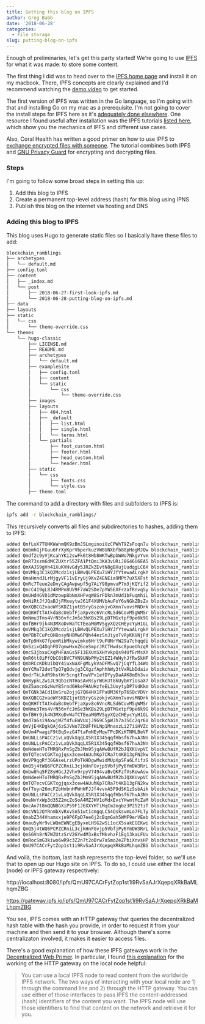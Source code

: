 ```yaml
---
title: Getting this blog on IPFS
author: Greg Babb
date: '2018-06-28'
categories:
  - File storage
slug: putting-blog-on-ipfs
---
```


Enough of preliminaries, let's get this party started! We're going to use [IPFS](https://github.com/ipfs/ipfs) for what it was made: to store some content.

The first thing I did was to head over to the [IPFS home page](https://ipfs.io/) and install it on my macbook. There, IPFS concepts are clearly explained and I'd recommend watching the [demo video](https://youtu.be/8CMxDNuuAiQ) to get started.

The first version of IPFS was written in the Go language, so I'm going with that and installing Go on my mac as a prerequisite. I'm not going to cover the install steps for IPFS here as it's [adequately done elsewhere](https://ipfs.io/docs/install/). One resource I found useful after installation was the IPFS tutorials [listed here](https://ipfs.io/docs/examples/), which show you the mechanics of IPFS and different use cases.

Also, Coral Health has written a good primer on how to use IPFS to [exchange encrypted files with someone](https://medium.com/@mycoralhealth/learn-to-securely-share-files-on-the-blockchain-with-ipfs-219ee47df54c). The tutorial combines both IPFS and [GNU Privacy Guard](https://www.gnupg.org/) for encrypting and decrypting files.

### Steps

I'm going to follow some broad steps in setting this up:

1. Add this blog to IPFS
2. Create a permanent top-level address (hash) for this blog using IPNS
3. Publish this blog on the internet via hosting and DNS

### Adding this blog to IPFS

This blog uses Hugo to generate static files so I basically have these files to add:

~~~bash
blockchain_ramblings
├── archetypes
│   └── default.md
├── config.toml
├── content
│   ├── _index.md
│   └── post
│       ├── 2018-06-27-first-look-ipfs.md
│       └── 2018-06-28-putting-blog-on-ipfs.md
├── data
├── layouts
├── static
│   └── css
│       └── theme-override.css
└── themes
    └── hugo-classic
        ├── LICENSE.md
        ├── README.md
        ├── archetypes
        │   └── default.md
        ├── exampleSite
        │   ├── config.toml
        │   ├── content
        │   └── static
        │       └── css
        │           └── theme-override.css
        ├── images
        ├── layouts
        │   ├── 404.html
        │   ├── _default
        │   │   ├── list.html
        │   │   ├── single.html
        │   │   └── terms.html
        │   └── partials
        │       ├── foot_custom.html
        │       ├── footer.html
        │       ├── head_custom.html
        │       └── header.html
        ├── static
        │   └── css
        │       ├── fonts.css
        │       └── style.css
        ├── theme.toml
~~~

The command to add a directory with files and subfolders to IPFS is:

~~~bash
ipfs add -r blockchain_ramblings/
~~~

This recursively converts all files and subdirectories to hashes, adding them to IPFS:

~~~bash
added QmfLoX7TUHKWahmQK9zBmJSLmginoiUzCPWhT9ZsFoqn7u blockchain_ramblings/archetypes/default.md
added QmbmhGjFGuu6FrXyKprVbperkuzVW8UNXbfb88pHogMJQw blockchain_ramblings/config.toml
added Qmdf2c9yVjKcahYKi2swFk6t8Hb8WKTwBpbWWo7NkgvYvm blockchain_ramblings/content/_index.md
added QmR73szm6dMCZUXtr55ZFA1PtQmi3KA3vURiJ8G46U6EA5 blockchain_ramblings/content/post/2018-06-27-first-look-ipfs.md
added QmXAJS9gVn41XuKVHvGdy5JRZkZEvtN8gBXujUudqgLC6X blockchain_ramblings/content/post/2018-06-28-putting-blog-on-ipfs.md
added QmVMkg3C1kQ2Mcdz1sjLBWvQLPEXu7iHYJfYtewaALrgkY blockchain_ramblings/static/css/theme-override.css
added QmaHnndJLrMjgyVF11vEryUj9KvZ4ENEia9MPt7uX5XFst blockchain_ramblings/themes/hugo-classic/LICENSE.md
added QmRc7Teue2eDnyCAgAwpwpf5g7AiY98pmvuP7m3jKQYif2 blockchain_ramblings/themes/hugo-classic/README.md
added QmcC419gL8J4RMPn8UV9F7aW2SDe7pYW5EXFrzafRnvqSy blockchain_ramblings/themes/hugo-classic/archetypes/default.md
added QmUHd4GVD1dMzowp8bNnXHFvqW8SrFDkn7mUd1bFuqmhiL blockchain_ramblings/themes/hugo-classic/exampleSite/config.toml
added QmNiRtJfJQaBJjFMxeytwJ61F4XUMVbAuFoY6sNGkZBsZv blockchain_ramblings/themes/hugo-classic/exampleSite/content/_index.md
added QmXQBCG2vaoWYSKDZ1jotB5ryGszokjvGXmn7vovsMNDrk blockchain_ramblings/themes/hugo-classic/exampleSite/content/post/2012-01-23-juicy-code.md
added QmQKHftTAtkdaBcUebfFjaXpv8c6VncRLSd6CovM5gWMSr blockchain_ramblings/themes/hugo-classic/exampleSite/content/post/2012-04-23-hacker-with-horn.md
added QmNmu3Tms4VrN56vfcJmSe3hKBs29LpDTMGxtpf9pe6k9G blockchain_ramblings/themes/hugo-classic/exampleSite/content/post/2015-07-23-command-line-awesomeness.md
added QmfBHr9jk4N3MXoDvWaTCTEeaMGMVSgyXQzCHEycYyH1GL blockchain_ramblings/themes/hugo-classic/exampleSite/content/post/2016-02-14-markdown-guide.md
added QmVMkg3C1kQ2Mcdz1sjLBWvQLPEXu7iHYJfYtewaALrgkY blockchain_ramblings/themes/hugo-classic/exampleSite/static/css/theme-override.css
added QmPBbTCuPcQH8osyNH8Mw6PQh44ezSnJiyoTvRyKKVNjFd blockchain_ramblings/themes/hugo-classic/layouts/404.html
added QmTp9HkG7fpemRibMkywimkx6Hrt9uFUNrYW29a7chqqdi blockchain_ramblings/themes/hugo-classic/layouts/_default/list.html
added QmSzixQ4DqhFD7gmwHxnZ6ceSmprJRCTHwdsc8pueUhzqR blockchain_ramblings/themes/hugo-classic/layouts/_default/single.html
added QmcS3jbxuCXqPHFAnGs5F13EXUnSXHYvkpQs94UfErMsXY blockchain_ramblings/themes/hugo-classic/layouts/_default/terms.html
added QmR6tt8iPfQbC8tBVC7VN9UNbPMy2tEZ14WHyhJfRwSkHF blockchain_ramblings/themes/hugo-classic/layouts/partials/foot_custom.html
added QmbRCcKDkUibQY4iuxNaXFgMLykVaDFMSvQ7jCqYfL34Wo blockchain_ramblings/themes/hugo-classic/layouts/partials/footer.html
added QmYCMa72detTpQ7gQdvjg3CXgzfAphhhWy3tVxRLbDdaiv blockchain_ramblings/themes/hugo-classic/layouts/partials/head_custom.html
added QmdrTkLkdR9hstWr5cngtTowVPx1efDYyyDaAAK8mBh3vv blockchain_ramblings/themes/hugo-classic/layouts/partials/header.html
added QmRypkLZw1JL9Qb1cNTHasAvRsyrWGHJt8kUybmYiUsaX7 blockchain_ramblings/themes/hugo-classic/static/css/fonts.css
added QmZ5amcnGzNuYB5rnd6HkeFHAUHzfeEL3UoytyDP7VdKkm blockchain_ramblings/themes/hugo-classic/static/css/style.css
added QmTGNk3ACd1UnSru2ojjG7QK4HX1FPaUM3KfpT6SQcVDVr blockchain_ramblings/themes/hugo-classic/theme.toml
added QmXQBCG2vaoWYSKDZ1jotB5ryGszokjvGXmn7vovsMNDrk blockchain_ramblings/themes/hugo-classic/theme_posts/2012-01-23-juicy-code.md
added QmQKHftTAtkdaBcUebfFjaXpv8c6VncRLSd6CovM5gWMSr blockchain_ramblings/themes/hugo-classic/theme_posts/2012-04-23-hacker-with-horn.md
added QmNmu3Tms4VrN56vfcJmSe3hKBs29LpDTMGxtpf9pe6k9G blockchain_ramblings/themes/hugo-classic/theme_posts/2015-07-23-command-line-awesomeness.md
added QmfBHr9jk4N3MXoDvWaTCTEeaMGMVSgyXQzCHEycYyH1GL blockchain_ramblings/themes/hugo-classic/theme_posts/2016-02-14-markdown-guide.md
added Qmd7a6si9AxwjWZf4fuEWVUxjJ9G9C5pWJh7a3SCc2qr6V blockchain_ramblings/archetypes
added QmVjE4KDgkQAj6zSJVNo7ZbUFfHLNp1MnaxzLi27iiHVZc blockchain_ramblings/content/post
added QmUm4PwagiF9tBqSvzG4TtaFmNEyMqwTPcDKiKTNMLBeVF blockchain_ramblings/content
added QmUNLLsPACCz1vLxQVkXqqLX5R1X345qqfHbsf67hvA3Nn blockchain_ramblings/data
added QmUNLLsPACCz1vLxQVkXqqLX5R1X345qqfHbsf67hvA3Nn blockchain_ramblings/layouts
added QmNdeeHToTMRQRxPnSgZbJMm95jqAWwBUfR2bJQXKUvpVC blockchain_ramblings/static/css
added QmTQTecvCGKTxgjqsx3cew4AUuhKp7CRa7t4KB13gFN2kw blockchain_ramblings/static
added QmVP9ggRf3GGAseLrzUPoTkHDgwMwidMUpXpSFa6LfifzG blockchain_ramblings/themes/hugo-classic/archetypes
added QmQ5j4tWQ6PCPZCRniL3cjkHnFGvjp5VbfjPy6YmDW3RrL blockchain_ramblings/themes/hugo-classic/exampleSite/content/post
added Qmbw8hq5FZ8yHGcJ2Vhv9rpyV7494vaBvQKFzfVsRewAsw blockchain_ramblings/themes/hugo-classic/exampleSite/content
added QmNdeeHToTMRQRxPnSgZbJMm95jqAWwBUfR2bJQXKUvpVC blockchain_ramblings/themes/hugo-classic/exampleSite/static/css
added QmTQTecvCGKTxgjqsx3cew4AUuhKp7CRa7t4KB13gFN2kw blockchain_ramblings/themes/hugo-classic/exampleSite/static
added QmfToyn26mcF2bHnbnHPWnWFJJf4vvnA5F9dSK1zSsbAik blockchain_ramblings/themes/hugo-classic/exampleSite
added QmUNLLsPACCz1vLxQVkXqqLX5R1X345qqfHbsf67hvA3Nn blockchain_ramblings/themes/hugo-classic/images
added QmeNvYxWp3d35Z2mcZoSoA4MZJHV1oMdxEvcYHwmtMcZaM blockchain_ramblings/themes/hugo-classic/layouts/_default
added QmcAn7t8mQQNBGXiP59F1J6XXYHTiMqCm2egbz3P252tiT blockchain_ramblings/themes/hugo-classic/layouts/partials
added QmcVN12QYRnmbXvRxvSn51wticmgqLC54QsksvmLo7FLTy blockchain_ramblings/themes/hugo-classic/layouts
added QmabZ344Vnamxxje9P6FpD7ee6j2cBqmGah5WMF9erVEeb blockchain_ramblings/themes/hugo-classic/static/css
added Qmau5yWr9vLWQmEWNEgEByxeLHSG2w5i1ocX5sakEGEKwi blockchain_ramblings/themes/hugo-classic/static
added QmQ5j4tWQ6PCPZCRniL3cjkHnFGvjp5VbfjPy6YmDW3RrL blockchain_ramblings/themes/hugo-classic/theme_posts
added QmSGVn8rN7WZUtzSrV2GYw4M3xBxfMkvhzF1Eg13kaLFUu blockchain_ramblings/themes/hugo-classic
added QmRocSmG3kiwo6wR9c3Z2n7t2oDrw7aSmo2eZPbiXnvsHP blockchain_ramblings/themes
added QmU97CACrFytZop1st1i9RvSaAJrXqepqXRkBaMLhqmZBG blockchain_ramblings
~~~

And voilà, the bottom, last hash represents the top-level folder, so we'll use that to open up our Hugo site on IPFS. To do so, I could use either the local (node) or IPFS gateway respectively:

http://localhost:8080/ipfs/QmU97CACrFytZop1st1i9RvSaAJrXqepqXRkBaMLhqmZBG

https://gateway.ipfs.io/ipfs/QmU97CACrFytZop1st1i9RvSaAJrXqepqXRkBaMLhqmZBG

You see, IPFS comes with an HTTP gateway that queries the decentralized hash table with the hash you provide, in order to request it from your machine and then send it to your browser. Although there's some centralizaton involved, it makes it easier to access files.

There's a good explanation of how these IPFS gateways work in the [Decentralized Web Primer](https://dweb-primer.ipfs.io/avenues-for-access). In particular, I found [this explanation](https://dweb-primer.ipfs.io/classical-web/lessons/local-gateway.html) for the working of the HTTP gateway on the local node helpful:

> You can use a local IPFS node to read content from the worldwide IPFS network. The two ways of interacting with your local node are 1) through the command line and 2) through the HTTP gateway. You can use either of those interfaces to pass IPFS the content-addressed (hash) identifiers of the content you want. The IPFS node will use those identifiers to find that content on the network and retrieve it for you.




~~~bash

~~~


